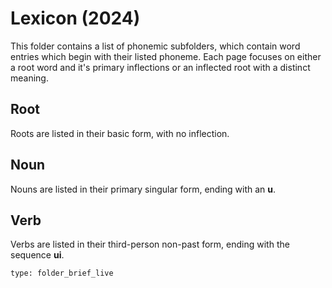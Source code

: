 # Lexicon (2024)

This folder contains a list of phonemic subfolders, which contain word entries which begin with their listed phoneme. Each page focuses on either a root word and it's primary inflections or an inflected root with a distinct meaning.
## Root
Roots are listed in their basic form, with no inflection.
## Noun
Nouns are listed in their primary singular form, ending with an **u**. 
## Verb
Verbs are listed in their third-person non-past form, ending with the sequence **ui**.


```ccard
type: folder_brief_live
```
 

